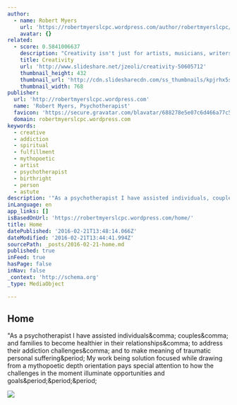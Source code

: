 ```yaml
---
author:
  - name: Robert Myers
    url: 'https://robertmyerslcpc.wordpress.com/author/robertmyerslcpc/'
    avatar: {}
related:
  - score: 0.5841006637
    description: "Creativity isn't just for artists, musicians, writers, and designers. We all have the ability to be excellent creative thinkers. - https://www.milestechnologi..."
    title: Creativity
    url: 'http://www.slideshare.net/jzeoli/creativity-50605712'
    thumbnail_height: 432
    thumbnail_url: 'http://cdn.slidesharecdn.com/ss_thumbnails/kpjrhx5stgaqoaesnh7r-signature-3f945d39ba23dd9cfcfd3fee5874bd5293c55aa2180b30512d3379a1f65479ee-poli-150716175148-lva1-app6892-thumbnail-4.jpg?cb=1438021298'
    thumbnail_width: 768
publisher:
  url: 'http://robertmyerslcpc.wordpress.com'
  name: 'Robert Myers, Psychotherapist'
  favicon: 'https://secure.gravatar.com/blavatar/688278e5e07c6d466a77c5f589a7596f?s=16'
  domain: robertmyerslcpc.wordpress.com
keywords:
  - creative
  - addiction
  - spiritual
  - fulfillment
  - mythopoetic
  - artist
  - psychotherapist
  - birthright
  - person
  - astute
description: '"As a psychotherapist I have assisted individuals, couples, and families to become healthier in their relationships, to address their addiction challenges, and to make meaning of traumatic personal suffering. My work being solution focused while drawing from a mythopoetic depth orientation pays special attention to how the challenges in the moment illuminate opportunities and goals...'
inLanguage: en
app_links: []
isBasedOnUrl: 'https://robertmyerslcpc.wordpress.com/home/'
title: Home
datePublished: '2016-02-21T13:48:14.066Z'
dateModified: '2016-02-21T13:44:41.994Z'
sourcePath: _posts/2016-02-21-home.md
published: true
inFeed: true
hasPage: false
inNav: false
_context: 'http://schema.org'
_type: MediaObject

---
```

<article style=""><h1>Home</h1><p>"As a psychotherapist I have assisted individuals&amp;comma; couples&amp;comma; and families to become healthier in their relationships&amp;comma; to address their addiction challenges&amp;comma; and to make meaning of traumatic personal suffering&amp;period; My work being solution focused while drawing from a mythopoetic depth orientation pays special attention to how the challenges in the moment illuminate opportunities and goals&amp;period;&amp;period;&amp;period;</p><img src="https://i1.wp.com/robertmyerslcpc.files.wordpress.com/2012/01/head_shot_2_op_371x600.jpg?fit=440%2C330" /></article>